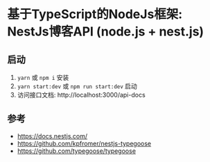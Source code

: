 # 基于TypeScript的NodeJs框架: NestJs博客API (node.js + nest.js)
## 启动
1. `yarn` 或 `npm i` 安装
1. `yarn start:dev` 或 `npm run start:dev` 启动
1. 访问接口文档: http://localhost:3000/api-docs

## 参考
- https://docs.nestjs.com/
- https://github.com/kpfromer/nestjs-typegoose
- https://github.com/typegoose/typegoose